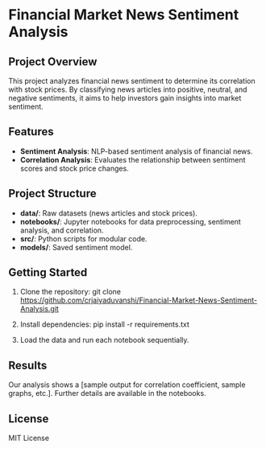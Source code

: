 # Financial Market News Sentiment Analysis

## Project Overview
This project analyzes financial news sentiment to determine its correlation with stock prices. By classifying news articles into positive, neutral, and negative sentiments, it aims to help investors gain insights into market sentiment.

## Features
- **Sentiment Analysis**: NLP-based sentiment analysis of financial news.
- **Correlation Analysis**: Evaluates the relationship between sentiment scores and stock price changes.

## Project Structure
- **data/**: Raw datasets (news articles and stock prices).
- **notebooks/**: Jupyter notebooks for data preprocessing, sentiment analysis, and correlation.
- **src/**: Python scripts for modular code.
- **models/**: Saved sentiment model.

## Getting Started
1. Clone the repository:
git clone https://github.com/crjaiyaduvanshi/Financial-Market-News-Sentiment-Analysis.git
2. Install dependencies:
pip install -r requirements.txt

3. Load the data and run each notebook sequentially.

## Results
Our analysis shows a [sample output for correlation coefficient, sample graphs, etc.]. Further details are available in the notebooks.

## License
MIT License
